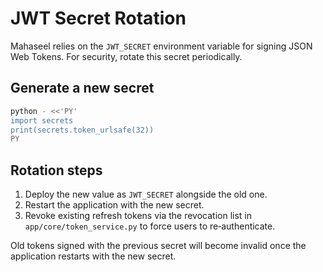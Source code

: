 # JWT Secret Rotation

Mahaseel relies on the `JWT_SECRET` environment variable for signing
JSON Web Tokens. For security, rotate this secret periodically.

## Generate a new secret

```bash
python - <<'PY'
import secrets
print(secrets.token_urlsafe(32))
PY
```

## Rotation steps

1. Deploy the new value as `JWT_SECRET` alongside the old one.
2. Restart the application with the new secret.
3. Revoke existing refresh tokens via the revocation list in
   `app/core/token_service.py` to force users to re‑authenticate.

Old tokens signed with the previous secret will become invalid once the
application restarts with the new secret.
